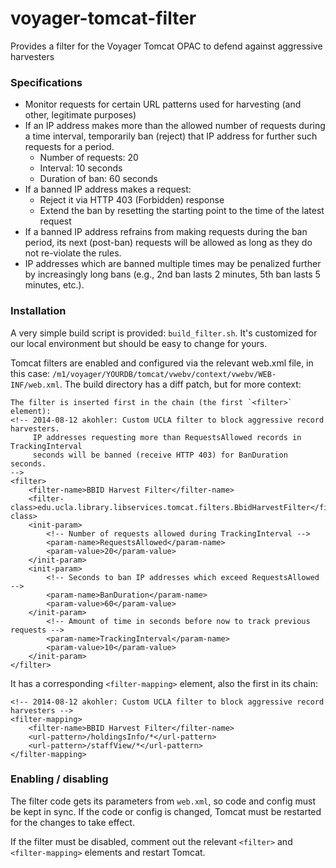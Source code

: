 # voyager-tomcat-filter
Provides a filter for the Voyager Tomcat OPAC to defend against aggressive harvesters

### Specifications
* Monitor requests for certain URL patterns used for harvesting (and other, legitimate purposes)
* If an IP address makes more than the allowed number of requests during a time interval, temporarily ban (reject) that IP address for further such requests for a period.
  * Number of requests: 20
  * Interval: 10 seconds
  * Duration of ban: 60 seconds
* If a banned IP address makes a request:
  * Reject it via HTTP 403 (Forbidden) response
  * Extend the ban by resetting the starting point to the time of the latest request
* If a banned IP address refrains from making requests during the ban period, its next (post-ban) requests will be allowed as long as they do not re-violate the rules.
* IP addresses which are banned multiple times may be penalized further by increasingly long bans (e.g., 2nd ban lasts 2 minutes, 5th ban lasts 5 minutes, etc.).

### Installation
A very simple build script is provided: `build_filter.sh`.  It's customized for our local environment but should be easy to change for yours.

Tomcat filters are enabled and configured via the relevant web.xml file, in this case: `/m1/voyager/YOURDB/tomcat/vwebv/context/vwebv/WEB-INF/web.xml`.  The build directory has a diff patch, but for more context:

```
The filter is inserted first in the chain (the first `<filter>` element):
<!-- 2014-08-12 akohler: Custom UCLA filter to block aggressive record harvesters.
     IP addresses requesting more than RequestsAllowed records in TrackingInterval
     seconds will be banned (receive HTTP 403) for BanDuration seconds.
-->
<filter>
    <filter-name>BBID Harvest Filter</filter-name>
    <filter-class>edu.ucla.library.libservices.tomcat.filters.BbidHarvestFilter</filter-class>
    <init-param>
        <!-- Number of requests allowed during TrackingInterval -->
        <param-name>RequestsAllowed</param-name>
        <param-value>20</param-value>
    </init-param>
    <init-param>
        <!-- Seconds to ban IP addresses which exceed RequestsAllowed -->
        <param-name>BanDuration</param-name>
        <param-value>60</param-value>
    </init-param>
        <!-- Amount of time in seconds before now to track previous requests -->
        <param-name>TrackingInterval</param-name>
        <param-value>10</param-value>
    </init-param>
</filter>
```

It has a corresponding `<filter-mapping>` element, also the first in its chain:
```
<!-- 2014-08-12 akohler: Custom UCLA filter to block aggressive record harvesters -->
<filter-mapping>
    <filter-name>BBID Harvest Filter</filter-name>
    <url-pattern>/holdingsInfo/*</url-pattern>
    <url-pattern>/staffView/*</url-pattern>
</filter-mapping>
```

### Enabling / disabling
The filter code gets its parameters from `web.xml`, so code and config must be kept in sync.  If the code or config is changed, Tomcat must be restarted for the changes to take effect.

If the filter must be disabled, comment out the relevant `<filter>` and `<filter-mapping>` elements and restart Tomcat.


